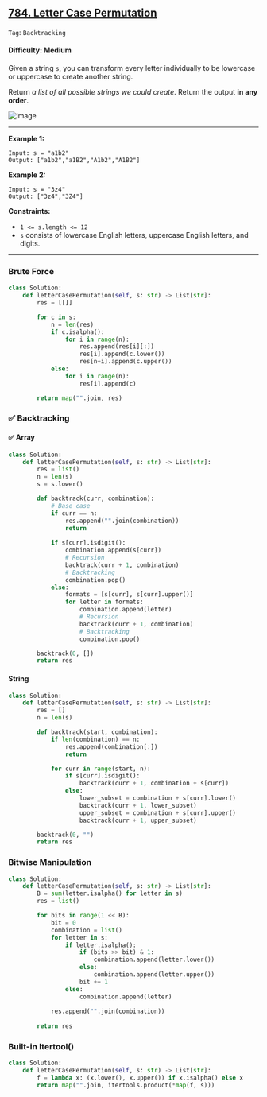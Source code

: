 ## [784. Letter Case Permutation](https://leetcode.com/problems/letter-case-permutation)

```Tag```: ```Backtracking```

#### Difficulty: Medium

Given a string ```s```, you can transform every letter individually to be lowercase or uppercase to create another string.

Return _a list of all possible strings we could create_. Return the output __in any order__.

![image](https://user-images.githubusercontent.com/35042430/234120808-fb6f3e3c-f7f7-405f-aea2-57f737e2b556.png)

---

__Example 1:__
```
Input: s = "a1b2"
Output: ["a1b2","a1B2","A1b2","A1B2"]
```

__Example 2:__
```
Input: s = "3z4"
Output: ["3z4","3Z4"]
```

__Constraints:__

- ```1 <= s.length <= 12```
- ```s``` consists of lowercase English letters, uppercase English letters, and digits.

---

### Brute Force

```Python
class Solution:
    def letterCasePermutation(self, s: str) -> List[str]:
        res = [[]]

        for c in s:
            n = len(res)
            if c.isalpha():
                for i in range(n):
                    res.append(res[i][:])
                    res[i].append(c.lower())
                    res[n+i].append(c.upper())
            else:
                for i in range(n):
                    res[i].append(c)

        return map("".join, res)
```

### ✅ Backtracking

#### ✅ Array

```Python
class Solution:
    def letterCasePermutation(self, s: str) -> List[str]:
        res = list()
        n = len(s)
        s = s.lower()

        def backtrack(curr, combination):
            # Base case
            if curr == n:
                res.append("".join(combination))
                return
            
            if s[curr].isdigit():
                combination.append(s[curr])
                # Recursion
                backtrack(curr + 1, combination)
                # Backtracking
                combination.pop()
            else:
                formats = [s[curr], s[curr].upper()]
                for letter in formats:
                    combination.append(letter)
                    # Recursion
                    backtrack(curr + 1, combination)
                    # Backtracking
                    combination.pop()

        backtrack(0, [])
        return res
```

#### String

```Python
class Solution:
    def letterCasePermutation(self, s: str) -> List[str]:
        res = []
        n = len(s)

        def backtrack(start, combination):
            if len(combination) == n:
                res.append(combination[:])
                return

            for curr in range(start, n):
                if s[curr].isdigit():
                    backtrack(curr + 1, combination + s[curr])
                else:
                    lower_subset = combination + s[curr].lower()
                    backtrack(curr + 1, lower_subset)
                    upper_subset = combination + s[curr].upper()
                    backtrack(curr + 1, upper_subset)

        backtrack(0, "")
        return res
```

### Bitwise Manipulation

```Python
class Solution:
    def letterCasePermutation(self, s: str) -> List[str]:
        B = sum(letter.isalpha() for letter in s)
        res = list()

        for bits in range(1 << B):
            bit = 0
            combination = list()
            for letter in s:
                if letter.isalpha():
                    if (bits >> bit) & 1:
                        combination.append(letter.lower())
                    else:
                        combination.append(letter.upper())
                    bit += 1
                else:
                    combination.append(letter)
            
            res.append("".join(combination))
        
        return res
```

### Built-in Itertool()

```Python
class Solution:
    def letterCasePermutation(self, s: str) -> List[str]:
        f = lambda x: (x.lower(), x.upper()) if x.isalpha() else x
        return map("".join, itertools.product(*map(f, s)))
```

